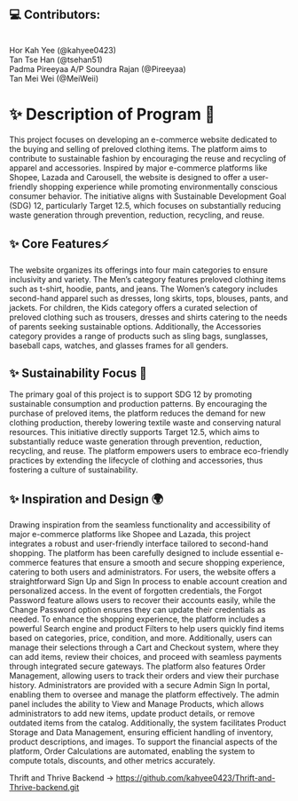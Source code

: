 ## 💻 Contributors: 
<br>Hor Kah Yee (@kahyee0423) 
<br>Tan Tse Han (@tsehan51)
<br>Padma Pireeyaa A/P Soundra Rajan (@Pireeyaa)
<br>Tan Mei Wei (@MeiWeii)
              
# ✨ Description of Program 📝
This project focuses on developing an e-commerce website dedicated to the buying and selling of preloved clothing items. The platform aims to contribute to sustainable fashion by encouraging the reuse and recycling of apparel and accessories. Inspired by major e-commerce platforms like Shopee, Lazada and Carousell, the website is designed to offer a user-friendly shopping experience while promoting environmentally conscious consumer behavior. The initiative aligns with Sustainable Development Goal (SDG) 12, particularly Target 12.5, which focuses on substantially reducing waste generation through prevention, reduction, recycling, and reuse.

## ✨ Core Features⚡
The website organizes its offerings into four main categories to ensure inclusivity and variety. The Men’s category features preloved clothing items such as t-shirt, hoodie, pants, and jeans. The Women’s category includes second-hand apparel such as dresses, long skirts, tops, blouses, pants, and jackets. For children, the Kids category offers a curated selection of preloved clothing such as trousers, dresses and shirts catering to the needs of parents seeking sustainable options. Additionally, the Accessories category provides a range of products such as sling bags, sunglasses, baseball caps, watches, and glasses frames for all genders.

## ✨ Sustainability Focus 🚀
The primary goal of this project is to support SDG 12 by promoting sustainable consumption and production patterns. By encouraging the purchase of preloved items, the platform reduces the demand for new clothing production, thereby lowering textile waste and conserving natural resources. This initiative directly supports Target 12.5, which aims to substantially reduce waste generation through prevention, reduction, recycling, and reuse. The platform empowers users to embrace eco-friendly practices by extending the lifecycle of clothing and accessories, thus fostering a culture of sustainability.

## ✨ Inspiration and Design 🌍
Drawing inspiration from the seamless functionality and accessibility of major e-commerce platforms like Shopee and Lazada, this project integrates a robust and user-friendly interface tailored to second-hand shopping. The platform has been carefully designed to include essential e-commerce features that ensure a smooth and secure shopping experience, catering to both users and administrators.
For users, the website offers a straightforward Sign Up and Sign In process to enable account creation and personalized access. In the event of forgotten credentials, the Forgot Password feature allows users to recover their accounts easily, while the Change Password option ensures they can update their credentials as needed. To enhance the shopping experience, the platform includes a powerful Search engine and product Filters to help users quickly find items based on categories, price, condition, and more. Additionally, users can manage their selections through a Cart and Checkout system, where they can add items, review their choices, and proceed with seamless payments through integrated secure gateways. The platform also features Order Management, allowing users to track their orders and view their purchase history.
Administrators are provided with a secure Admin Sign In portal, enabling them to oversee and manage the platform effectively. The admin panel includes the ability to View and Manage Products, which allows administrators to add new items, update product details, or remove outdated items from the catalog. Additionally, the system facilitates Product Storage and Data Management, ensuring efficient handling of inventory, product descriptions, and images. To support the financial aspects of the platform, Order Calculations are automated, enabling the system to compute totals, discounts, and other metrics accurately.

Thrift and Thrive Backend -> https://github.com/kahyee0423/Thrift-and-Thrive-backend.git
